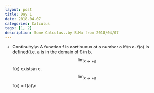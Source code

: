 ```yaml
---
layout: post
title: Day 1
date: 2018-04-07
categories: Calculus
tags: [1, 2]
description: Some Calculus..by B.Mu from 2018/04/07
---
```

- Continuity:\n
  A function f is continuous at a number a if:\n
  a. f(a) is defined(i.e. a is in the domain of f)\n
  b. $$\lim_{x\to + a}$$f(x) exists\n
  c. $$\lim_{x\to + a}$$f(x) = f(a)\n